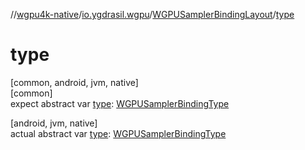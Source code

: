 //[wgpu4k-native](../../../index.md)/[io.ygdrasil.wgpu](../index.md)/[WGPUSamplerBindingLayout](index.md)/[type](type.md)

# type

[common, android, jvm, native]\
[common]\
expect abstract var [type](type.md): [WGPUSamplerBindingType](../-w-g-p-u-sampler-binding-type/index.md)

[android, jvm, native]\
actual abstract var [type](type.md): [WGPUSamplerBindingType](../-w-g-p-u-sampler-binding-type/index.md)